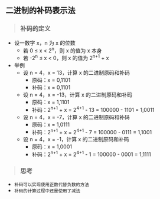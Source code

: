 ## 二进制的补码表示法

>### 补码的定义
* 设一数字 x，n 为 x 的位数
    * 若 0 ≤ x < 2<sup>n</sup>，则 x 的值为 x 本身
    * 若 -2<sup>n</sup> ≤ x < 0，则 x 的值为 2<sup>n+1</sup> + x
* 举例
    * 设 n = 4，x = 13，计算 x 的二进制原码和补码
        * 原码：x = 0,1101
        * 补码：x = 0,1101
    * 设 n = 4，x = -13，计算 x 的二进制原码和补码
        * 原码：x = 1,1101
        * 补码：2<sup>n+1</sup> + x = 2<sup>4+1</sup> - 13 = 100000 - 1101 = 1,0011
    * 设 n = 4，x = -7，计算 x 的二进制原码和补码
        * 原码：x = 1,0111
        * 补码：2<sup>n+1</sup> + x = 2<sup>4+1</sup> - 7 = 100000 - 0111 = 1,1001
    * 设 n = 4，x = -1，计算 x 的二进制原码和补码
        * 原码：x = 1,0001
        * 补码：2<sup>n+1</sup> + x = 2<sup>4+1</sup> - 1 = 100000 - 0001 = 1,1111

>### 思考
* `补码可以实现使用正数代替负数的方法`
* `补码的计算过程中还是使用了减法`
